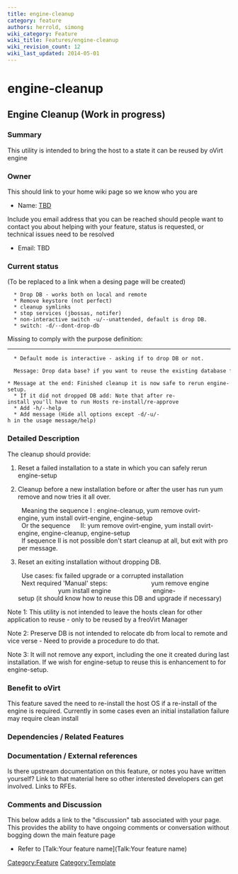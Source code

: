 ```yaml
---
title: engine-cleanup
category: feature
authors: herrold, simong
wiki_category: Feature
wiki_title: Features/engine-cleanup
wiki_revision_count: 12
wiki_last_updated: 2014-05-01
---
```


# engine-cleanup

## Engine Cleanup (Work in progress)

### Summary

This utility is intended to bring the host to a state it can be reused by oVirt engine

### Owner

This should link to your home wiki page so we know who you are

*   Name: [ TBD](User:MyUser)

Include you email address that you can be reached should people want to contact you about helping with your feature, status is requested, or technical issues need to be resolved

*   Email: TBD

### Current status

(To be replaced to a link when a desing page will be created)

      * Drop DB - works both on local and remote
      * Remove keystore (not perfect)
      * cleanup symlinks
      * stop services (jbossas, notifer)
      * non-interactive switch -u/--unattended, default is drop DB.
      * switch: -d/--dont-drop-db

Missing to comply with the purpose definition:

------------------------------------------------------------------------

      * Default mode is interactive - asking if to drop DB or not.
        Message: Drop data base? if you want to reuse the existing database for the future installation choose no.
      * Message at the end: Finished cleanup it is now safe to rerun engine-setup.
      * If it did not dropped DB add: Note that after re-install you'll have to run Hosts re-install/re-approve
      * Add -h/--help
      * Add message (Hide all options except -d/-u/-h in the usage message/help)

### Detailed Description

The cleanup should provide:

1. Reset a failed installation to a state in which you can safely rerun engine-setup

2. Cleanup before a new installation before or after the user has run yum remove and now tries it all over.

        Meaning the sequence I : engine-cleanup, yum remove ovirt-engine, yum install ovirt-engine, engine-setup
        Or the sequence      II: yum remove ovirt-engine, yum install ovirt-engine, engine-cleanup, engine-setup
        If sequence II is not possible don't start cleanup at all, but exit with proper message. 

3. Reset an exiting installation without dropping DB.

        Use cases: fix failed upgrade or a corrupted installation
        Next required 'Manual' steps: 
                             yum remove engine
                             yum install engine
                             engine-setup (it should know how to reuse this DB and upgrade if necessary)

Note 1: This utility is not intended to leave the hosts clean for other application to reuse - only to be reused by a freoVirt Manager

Note 2: Preserve DB is not intended to relocate db from local to remote and vice verse - Need to provide a procedure to do that.

Note 3: It will not remove any export, including the one it created during last installation. If we wish for engine-setup to reuse this is enhancement to for engine-setup.

### Benefit to oVirt

This feature saved the need to re-install the host OS if a re-install of the engine is required. Currently in some cases even an initial installation failure may require clean install

### Dependencies / Related Features

### Documentation / External references

Is there upstream documentation on this feature, or notes you have written yourself? Link to that material here so other interested developers can get involved. Links to RFEs.

### Comments and Discussion

This below adds a link to the "discussion" tab associated with your page. This provides the ability to have ongoing comments or conversation without bogging down the main feature page

*   Refer to [Talk:Your feature name](Talk:Your feature name)

<Category:Feature> <Category:Template>
